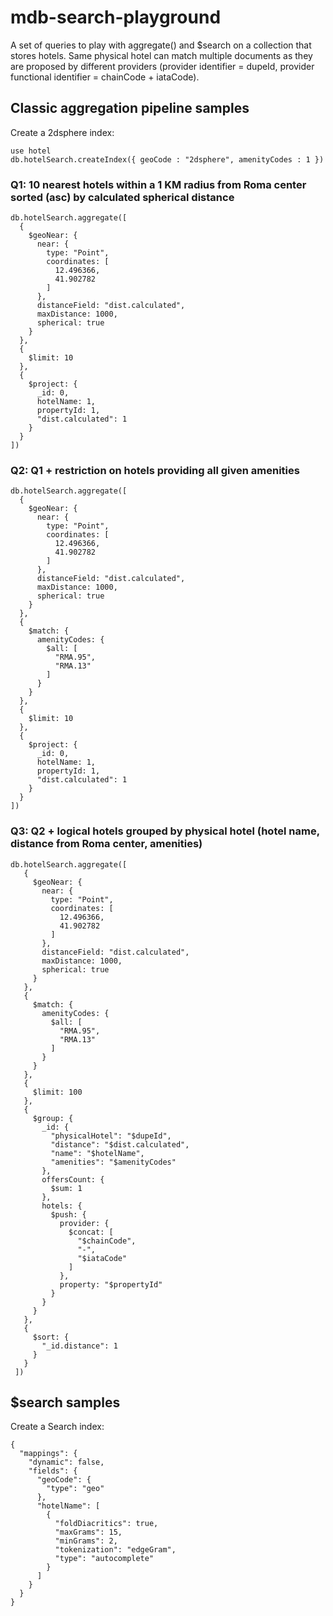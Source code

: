 
# mdb-search-playground

A set of queries to play with aggregate() and $search on a collection that stores hotels.
Same physical hotel can match multiple documents as they are proposed by different providers (provider identifier = dupeId, provider functional identifier = chainCode + iataCode).

## Classic aggregation pipeline samples

Create a 2dsphere index:

```
use hotel
db.hotelSearch.createIndex({ geoCode : "2dsphere", amenityCodes : 1 })
```

### Q1: 10 nearest hotels within a 1 KM radius from Roma center sorted (asc) by calculated spherical distance 

```
db.hotelSearch.aggregate([
  {
    $geoNear: {
      near: {
        type: "Point",
        coordinates: [
          12.496366,
          41.902782
        ]
      },
      distanceField: "dist.calculated",
      maxDistance: 1000,
      spherical: true
    }
  },
  {
    $limit: 10
  },
  {
    $project: {
      _id: 0,
      hotelName: 1,
      propertyId: 1,
      "dist.calculated": 1
    }
  }
])
```

### Q2: Q1 + restriction on hotels providing all given amenities

```
db.hotelSearch.aggregate([
  {
    $geoNear: {
      near: {
        type: "Point",
        coordinates: [
          12.496366,
          41.902782
        ]
      },
      distanceField: "dist.calculated",
      maxDistance: 1000,
      spherical: true
    }
  },
  {
    $match: {
      amenityCodes: {
        $all: [
          "RMA.95",
          "RMA.13"
        ]
      }
    }
  },
  {
    $limit: 10
  },
  {
    $project: {
      _id: 0,
      hotelName: 1,
      propertyId: 1,
      "dist.calculated": 1
    }
  }
])
```

### Q3: Q2 + logical hotels grouped by physical hotel (hotel name, distance from Roma center, amenities)

```
db.hotelSearch.aggregate([
   {
     $geoNear: {
       near: {
         type: "Point",
         coordinates: [
           12.496366,
           41.902782
         ]
       },
       distanceField: "dist.calculated",
       maxDistance: 1000,
       spherical: true
     }
   },
   {
     $match: {
       amenityCodes: {
         $all: [
           "RMA.95",
           "RMA.13"
         ]
       }
     }
   },
   {
     $limit: 100
   },
   {
     $group: {
       _id: {
         "physicalHotel": "$dupeId",
         "distance": "$dist.calculated",
         "name": "$hotelName",
         "amenities": "$amenityCodes"
       },
       offersCount: {
         $sum: 1
       },
       hotels: {
         $push: {
           provider: {
             $concat: [
               "$chainCode",
               "-",
               "$iataCode"
             ]
           },
           property: "$propertyId"
         }
       }
     }
   },
   {
     $sort: {
       "_id.distance": 1
     }
   }
 ])
 ```

## $search samples

Create a Search index:

```
{
  "mappings": {
    "dynamic": false,
    "fields": {
      "geoCode": {
        "type": "geo"
      },
      "hotelName": [
        {
          "foldDiacritics": true,
          "maxGrams": 15,
          "minGrams": 2,
          "tokenization": "edgeGram",
          "type": "autocomplete"
        }
      ]
    }
  }
}
```


